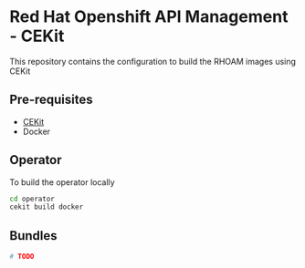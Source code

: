 # Red Hat Openshift API Management - CEKit 

This repository contains the configuration to build the RHOAM images using
CEKit

## Pre-requisites

* [CEKit](https://cekit.io/)
* Docker

## Operator

To build the operator locally

```sh
cd operator
cekit build docker
```

## Bundles

```sh
# TODO
```